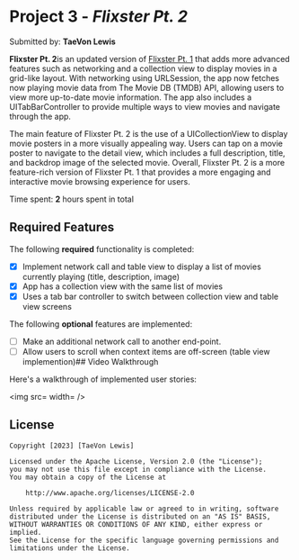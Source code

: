 # Project 3 - *Flixster Pt. 2*

Submitted by: **TaeVon Lewis**

**Flixster Pt. 2**is an updated version of [Flixster Pt. 1](https://github.com/lewist13/Flixster-Pt.-1/tree/uikit) that adds more advanced features such as networking and a collection view to display movies in a grid-like layout. With networking using URLSession, the app now fetches now playing movie data from The Movie DB (TMDB) API, allowing users to view more up-to-date movie information. The app also includes a UITabBarController to provide multiple ways to view movies and navigate through the app.

The main feature of Flixster Pt. 2 is the use of a UICollectionView to display movie posters in a more visually appealing way. Users can tap on a movie poster to navigate to the detail view, which includes a full description, title, and backdrop image of the selected movie. Overall, Flixster Pt. 2 is a more feature-rich version of Flixster Pt. 1 that provides a more engaging and interactive movie browsing experience for users.

Time spent: **2** hours spent in total

## Required Features

The following **required** functionality is completed:

- [x] Implement network call and table view to display a list of movies currently playing (title, description, image)
- [x] App has a collection view with the same list of movies
- [x] Uses a tab bar controller to switch between collection view and table view screens
 
The following **optional** features are implemented:

- [ ] Make an additional network call to another end-point.    
- [ ] Allow users to scroll when context items are off-screen (table view implemention)## Video Walkthrough

Here's a walkthrough of implemented user stories:

<img src= width= /><br>

## License

    Copyright [2023] [TaeVon Lewis]

    Licensed under the Apache License, Version 2.0 (the "License");
    you may not use this file except in compliance with the License.
    You may obtain a copy of the License at

        http://www.apache.org/licenses/LICENSE-2.0

    Unless required by applicable law or agreed to in writing, software
    distributed under the License is distributed on an "AS IS" BASIS,
    WITHOUT WARRANTIES OR CONDITIONS OF ANY KIND, either express or implied.
    See the License for the specific language governing permissions and
    limitations under the License.
